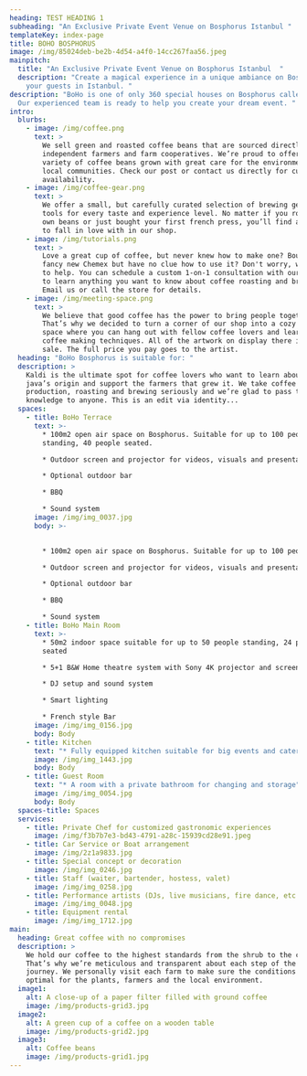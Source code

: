 ```yaml
---
heading: TEST HEADING 1
subheading: "An Exclusive Private Event Venue on Bosphorus Istanbul "
templateKey: index-page
title: BOHO BOSPHORUS
image: /img/85024deb-be2b-4d54-a4f0-14cc267faa56.jpeg
mainpitch:
  title: "An Exclusive Private Event Venue on Bosphorus Istanbul  "
  description: "Create a magical experience in a unique ambiance on Bosphorus for
    your guests in Istanbul. "
description: "BoHo is one of only 360 special houses on Bosphorus called “Yali”.
  Our experienced team is ready to help you create your dream event. "
intro:
  blurbs:
    - image: /img/coffee.png
      text: >
        We sell green and roasted coffee beans that are sourced directly from
        independent farmers and farm cooperatives. We’re proud to offer a
        variety of coffee beans grown with great care for the environment and
        local communities. Check our post or contact us directly for current
        availability.
    - image: /img/coffee-gear.png
      text: >
        We offer a small, but carefully curated selection of brewing gear and
        tools for every taste and experience level. No matter if you roast your
        own beans or just bought your first french press, you’ll find a gadget
        to fall in love with in our shop.
    - image: /img/tutorials.png
      text: >
        Love a great cup of coffee, but never knew how to make one? Bought a
        fancy new Chemex but have no clue how to use it? Don't worry, we’re here
        to help. You can schedule a custom 1-on-1 consultation with our baristas
        to learn anything you want to know about coffee roasting and brewing.
        Email us or call the store for details.
    - image: /img/meeting-space.png
      text: >
        We believe that good coffee has the power to bring people together.
        That’s why we decided to turn a corner of our shop into a cozy meeting
        space where you can hang out with fellow coffee lovers and learn about
        coffee making techniques. All of the artwork on display there is for
        sale. The full price you pay goes to the artist.
  heading: "BoHo Bosphorus is suitable for: "
  description: >
    Kaldi is the ultimate spot for coffee lovers who want to learn about their
    java’s origin and support the farmers that grew it. We take coffee
    production, roasting and brewing seriously and we’re glad to pass that
    knowledge to anyone. This is an edit via identity...
  spaces:
    - title: BoHo Terrace
      text: >-
        * 100m2 open air space on Bosphorus. Suitable for up to 100 people
        standing, 40 people seated.

        * Outdoor screen and projector for videos, visuals and presentations

        * Optional outdoor bar

        * BBQ

        * Sound system
      image: /img/img_0037.jpg
      body: >-
        

        * 100m2 open air space on Bosphorus. Suitable for up to 100 people standing, 40 people seated.

        * Outdoor screen and projector for videos, visuals and presentations

        * Optional outdoor bar

        * BBQ

        * Sound system
    - title: BoHo Main Room
      text: >-
        * 50m2 indoor space suitable for up to 50 people standing, 24 people
        seated

        * 5+1 B&W Home theatre system with Sony 4K projector and screen

        * DJ setup and sound system 

        * Smart lighting 

        * French style Bar
      image: /img/img_0156.jpg
      body: B﻿ody
    - title: Kitchen
      text: "* Fully equipped kitchen suitable for big events and catering "
      image: /img/img_1443.jpg
      body: B﻿ody
    - title: Guest Room
      text: "* A room with a private bathroom for changing and storage"
      image: /img/img_0054.jpg
      body: B﻿ody
  spaces-title: Spaces
  services:
    - title: Private Chef for customized gastronomic experiences
      image: /img/f3b7b7e3-bd43-4791-a28c-15939cd28e91.jpeg
    - title: Car Service or Boat arrangement
      image: /img/2z1a9833.jpg
    - title: Special concept or decoration
      image: /img/img_0246.jpg
    - title: Staff (waiter, bartender, hostess, valet)
      image: /img/img_0258.jpg
    - title: Performance artists (DJs, live musicians, fire dance, etc.)
      image: /img/img_0048.jpg
    - title: Equipment rental
      image: /img/img_1712.jpg
main:
  heading: Great coffee with no compromises
  description: >
    We hold our coffee to the highest standards from the shrub to the cup.
    That’s why we’re meticulous and transparent about each step of the coffee’s
    journey. We personally visit each farm to make sure the conditions are
    optimal for the plants, farmers and the local environment.
  image1:
    alt: A close-up of a paper filter filled with ground coffee
    image: /img/products-grid3.jpg
  image2:
    alt: A green cup of a coffee on a wooden table
    image: /img/products-grid2.jpg
  image3:
    alt: Coffee beans
    image: /img/products-grid1.jpg
---
```

